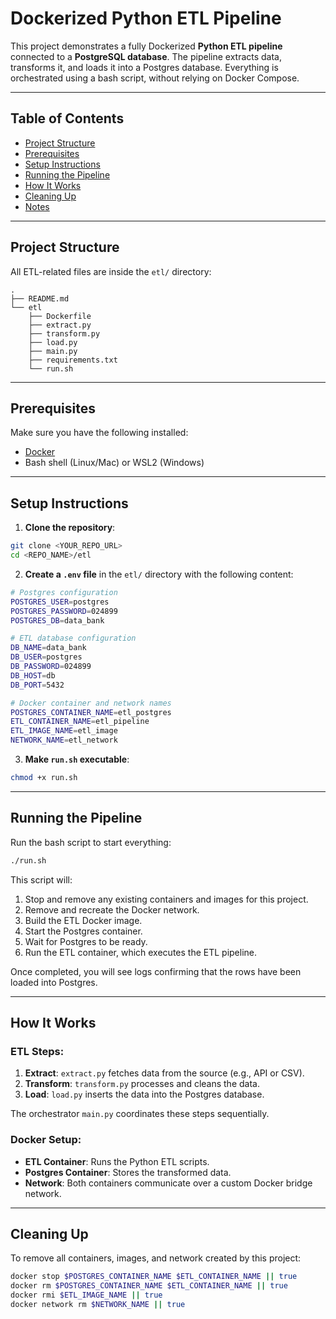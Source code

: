 # Dockerized Python ETL Pipeline

This project demonstrates a fully Dockerized **Python ETL pipeline** connected to a **PostgreSQL database**. The pipeline extracts data, transforms it, and loads it into a Postgres database. Everything is orchestrated using a bash script, without relying on Docker Compose.

---

## Table of Contents

* [Project Structure](#project-structure)
* [Prerequisites](#prerequisites)
* [Setup Instructions](#setup-instructions)
* [Running the Pipeline](#running-the-pipeline)
* [How It Works](#how-it-works)
* [Cleaning Up](#cleaning-up)
* [Notes](#notes)

---

## Project Structure

All ETL-related files are inside the `etl/` directory:

```
.
├── README.md
└── etl
    ├── Dockerfile         
    ├── extract.py          
    ├── transform.py         
    ├── load.py              
    ├── main.py             
    ├── requirements.txt    
    └── run.sh            
```

---

## Prerequisites

Make sure you have the following installed:

* [Docker](https://docs.docker.com/get-docker/)
* Bash shell (Linux/Mac) or WSL2 (Windows)

---

## Setup Instructions

1. **Clone the repository**:

```bash
git clone <YOUR_REPO_URL>
cd <REPO_NAME>/etl
```

2. **Create a `.env` file** in the `etl/` directory with the following content:

```bash
# Postgres configuration
POSTGRES_USER=postgres
POSTGRES_PASSWORD=024899
POSTGRES_DB=data_bank

# ETL database configuration
DB_NAME=data_bank
DB_USER=postgres
DB_PASSWORD=024899
DB_HOST=db
DB_PORT=5432

# Docker container and network names
POSTGRES_CONTAINER_NAME=etl_postgres
ETL_CONTAINER_NAME=etl_pipeline
ETL_IMAGE_NAME=etl_image
NETWORK_NAME=etl_network
```

3. **Make `run.sh` executable**:

```bash
chmod +x run.sh
```

---

## Running the Pipeline

Run the bash script to start everything:

```bash
./run.sh
```

This script will:

1. Stop and remove any existing containers and images for this project.
2. Remove and recreate the Docker network.
3. Build the ETL Docker image.
4. Start the Postgres container.
5. Wait for Postgres to be ready.
6. Run the ETL container, which executes the ETL pipeline.

Once completed, you will see logs confirming that the rows have been loaded into Postgres.

---

## How It Works

### ETL Steps:

1. **Extract**: `extract.py` fetches data from the source (e.g., API or CSV).
2. **Transform**: `transform.py` processes and cleans the data.
3. **Load**: `load.py` inserts the data into the Postgres database.

The orchestrator `main.py` coordinates these steps sequentially.

### Docker Setup:

* **ETL Container**: Runs the Python ETL scripts.
* **Postgres Container**: Stores the transformed data.
* **Network**: Both containers communicate over a custom Docker bridge network.

---

## Cleaning Up

To remove all containers, images, and network created by this project:

```bash
docker stop $POSTGRES_CONTAINER_NAME $ETL_CONTAINER_NAME || true
docker rm $POSTGRES_CONTAINER_NAME $ETL_CONTAINER_NAME || true
docker rmi $ETL_IMAGE_NAME || true
docker network rm $NETWORK_NAME || true
```

